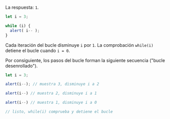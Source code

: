 La respuesta: `1`.

```js run
let i = 3;

while (i) {
  alert( i-- );
}
```

Cada iteración del bucle disminuye `i` por `1`. La comprobación `while(i)` detiene el bucle cuando `i = 0`.

Por consiguiente, los pasos del bucle forman la siguiente secuencia ("bucle desenrollado").

```js
let i = 3;

alert(i--); // muestra 3, disminuye i a 2

alert(i--) // muestra 2, disminuye i a 1

alert(i--) // muestra 1, disminuye i a 0

// listo, while(i) comprueba y detiene el bucle
```
